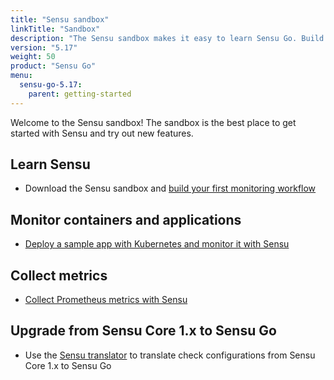 ```yaml
---
title: "Sensu sandbox"
linkTitle: "Sandbox"
description: "The Sensu sandbox makes it easy to learn Sensu Go. Build your first monitoring workflow and set up container and application monitoring. There’s also a lesson plan for upgrading from Sensu Core 1.x to Sensu Go!"
version: "5.17"
weight: 50
product: "Sensu Go"
menu:
  sensu-go-5.17:
    parent: getting-started
---
```


Welcome to the Sensu sandbox! The sandbox is the best place to get started with Sensu and try out new features.

## Learn Sensu
- Download the Sensu sandbox and [build your first monitoring workflow][1]

## Monitor containers and applications
- [Deploy a sample app with Kubernetes and monitor it with Sensu][2]

## Collect metrics
- [Collect Prometheus metrics with Sensu][3]

## Upgrade from Sensu Core 1.x to Sensu Go
- Use the [Sensu translator][4] to translate check configurations from Sensu Core 1.x to Sensu Go

[1]: ../learn-sensu/
[2]: ../sample-app/
[3]: ../prometheus-metrics/
[4]: https://github.com/sensu/sandbox/tree/master/sensu-go/lesson_plans/check-upgrade/
